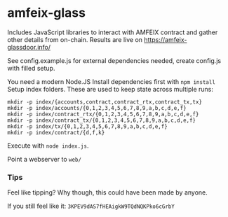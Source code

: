 # amfeix-glass
Includes JavaScript libraries to interact with AMFEIX contract and gather other details from on-chain.
Results are live on https://amfeix-glassdoor.info/

See config.example.js for external dependencies needed, create config.js with filled setup.

You need a modern Node.JS
Install dependencies first with `npm install`
Setup index folders. These are used to keep state across multiple runs:
```
mkdir -p index/{accounts,contract,contract_rtx,contract_tx,tx}
mkdir -p index/accounts/{0,1,2,3,4,5,6,7,8,9,a,b,c,d,e,f}
mkdir -p index/contract_rtx/{0,1,2,3,4,5,6,7,8,9,a,b,c,d,e,f}
mkdir -p index/contract_tx/{0,1,2,3,4,5,6,7,8,9,a,b,c,d,e,f}
mkdir -p index/tx/{0,1,2,3,4,5,6,7,8,9,a,b,c,d,e,f}
mkdir -p index/contract/{d,f,k}
```

Execute with `node index.js`.

Point a webserver to `web/`


### Tips
Feel like tipping? Why though, this could have been made by anyone.

If you still feel like it: `3KPEV9dAS7fHEAigkW9TQdNQKPko6cGrbY`
